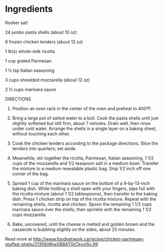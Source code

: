 # Ingredients
Kosher salt

24 jumbo pasta shells (about 10 oz)

6 frozen chicken tenders (about 12 oz)

1 lb(s) whole-milk ricotta

1 cup grated Parmesan

1 ½ tsp Italian seasoning

3 cups shredded mozzarella (about 12 oz)

2 ½ cups marinara sauce

DIRECTIONS
1. Position an oven rack in the center of the oven and preheat to 400ºF.

2. Bring a large pot of salted water to a boil. Cook the pasta shells until just slightly softened but still firm, about 7 minutes. Drain well, then rinse under cold water. Arrange the shells in a single layer on a baking sheet, without touching each other.

3. Cook the chicken tenders according to the package directions. Slice the tenders into quarters; set aside.

4. Meanwhile, stir together the ricotta, Parmesan, Italian seasoning, 1 1/2 cups of the mozzarella and 1/2 teaspoon salt in a medium bowl. Transfer the mixture to a medium resealable plastic bag. Snip 1/2 inch off one corner of the bag.

5. Spread 1 cup of the marinara sauce on the bottom of a 9-by-13-inch baking dish. While holding a shell open with your fingers, pipe full with the ricotta mixture (about 1 1/2 tablespoons), then transfer to the baking dish. Press 1 chicken strip on top of the ricotta mixture. Repeat with the remaining shells, ricotta and chicken. Spoon the remaining 1 1/2 cups marinara sauce over the shells, then sprinkle with the remaining 1 1/2 cups mozzarella.

6. Bake, uncovered, until the cheese is melted and golden brown and the casserole is bubbling slightly on the sides, about 25 minutes.


Read more at http://www.foodnetwork.ca/recipe/chicken-parmesan-stuffed-shells/21359/#hw0B8ATGtCkyvISv.99
